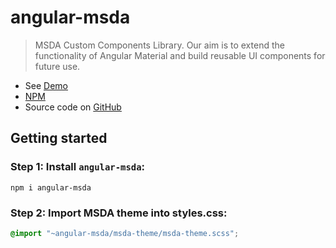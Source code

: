 # angular-msda
>MSDA Custom Components Library. Our aim is to extend the functionality of Angular Material and build reusable UI components for future use.

* See [Demo](https://mikheil-a.github.io/angular2-msda)
* [NPM](https://www.npmjs.com/package/angular-msda)
* Source code on [GitHub](https://github.com/Mikheil-A/angular2-msda)

## Getting started

### Step 1: Install `angular-msda`:
```shell
npm i angular-msda
```

### Step 2: Import MSDA theme into styles.css:
```css
@import "~angular-msda/msda-theme/msda-theme.scss";
```
